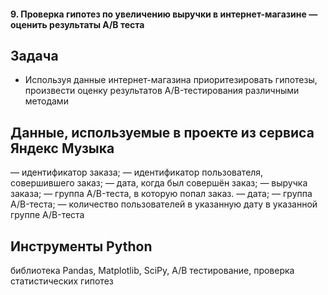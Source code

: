 #### 9. Проверка гипотез по увеличению выручки в интернет-магазине — оценить результаты A/B теста
## Задача
- Используя данные интернет-магазина приоритезировать гипотезы, произвести оценку результатов A/B-тестирования различными методами
## Данные, используемые в проекте из сервиса Яндекс Музыка
 — идентификатор заказа;
 — идентификатор пользователя, совершившего заказ;
 — дата, когда был совершён заказ;
 — выручка заказа;
 — группа A/B-теста, в которую попал заказ.
 — дата;
— группа A/B-теста;
— количество пользователей в указанную дату в указанной группе A/B-теста
## Инструменты Python
библиотека Pandas, Matplotlib, SciPy, А/В тестирование, проверка статистических гипотез
